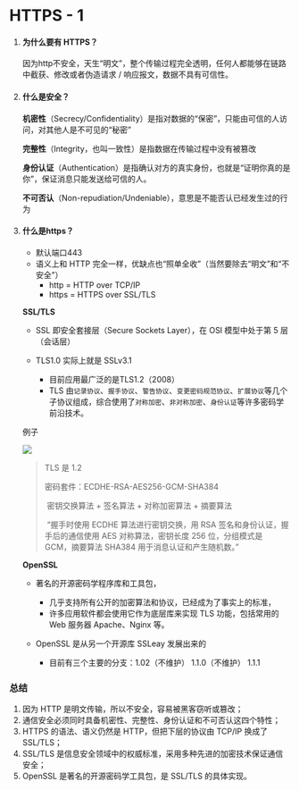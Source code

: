 # HTTPS - 1





1. #### 为什么要有 HTTPS？

   因为http不安全，天生“明文”，整个传输过程完全透明，任何人都能够在链路中截获、修改或者伪造请求 / 响应报文，数据不具有可信性。



2. #### 什么是安全？

   **机密性**（Secrecy/Confidentiality）是指对数据的“保密”，只能由可信的人访问，对其他人是不可见的“秘密”

   **完整性**（Integrity，也叫一致性）是指数据在传输过程中没有被篡改

   **身份认证**（Authentication）是指确认对方的真实身份，也就是“证明你真的是你”，保证消息只能发送给可信的人。

   **不可否认**（Non-repudiation/Undeniable），意思是不能否认已经发生过的行为



3. #### 什么是https？

   - 默认端口443
   - 语义上和 HTTP 完全一样，优缺点也“照单全收”（当然要除去“明文”和“不安全”）
     - http = HTTP over TCP/IP	
     - https = HTTPS over SSL/TLS

   **SSL/TLS**

   - SSL 即安全套接层（Secure Sockets Layer），在 OSI 模型中处于第 5 层（会话层）

   - TLS1.0 实际上就是 SSLv3.1
     - 目前应用最广泛的是TLS1.2（2008）
     - TLS 由`记录协议`、`握手协议`、`警告协议`、`变更密码规范协议`、`扩展协议`等几个子协议组成，综合使用了`对称加密`、`非对称加密`、`身份认证`等许多密码学前沿技术。

   例子

   <a data-fancybox title="" href="https://static001.geekbang.org/resource/image/5e/24/5ead57e03f127ea8f244d715186adb24.png">![](https://static001.geekbang.org/resource/image/5e/24/5ead57e03f127ea8f244d715186adb24.png)</a>

   > TLS 是 1.2
   >
   > 密码套件：ECDHE-RSA-AES256-GCM-SHA384
   >
   > ​				   密钥交换算法 + 签名算法 + 对称加密算法 + 摘要算法
   >
   > ​					“握手时使用 ECDHE 算法进行密钥交换，用 RSA 签名和身份认证，握手后的通信使用 AES 对称算法，密钥长度 256 位，分组模式是 GCM，摘要算法 SHA384 用于消息认证和产生随机数。”

   **OpenSSL**

   - 著名的开源密码学程序库和工具包，
     - 几乎支持所有公开的加密算法和协议，已经成为了事实上的标准，
     - 许多应用软件都会使用它作为底层库来实现 TLS 功能，包括常用的 Web 服务器 Apache、Nginx 等。

   - OpenSSL 是从另一个开源库 SSLeay 发展出来的
     - 目前有三个主要的分支：1.02（不维护） 	1.1.0（不维护）	1.1.1







### 总结

1.  因为 HTTP 是明文传输，所以不安全，容易被黑客窃听或篡改；
2.  通信安全必须同时具备机密性、完整性、身份认证和不可否认这四个特性；
3.  HTTPS 的语法、语义仍然是 HTTP，但把下层的协议由 TCP/IP 换成了 SSL/TLS；
4.  SSL/TLS 是信息安全领域中的权威标准，采用多种先进的加密技术保证通信安全；
5.  OpenSSL 是著名的开源密码学工具包，是 SSL/TLS 的具体实现。

















